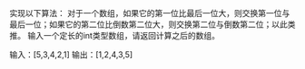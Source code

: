 实现以下算法：
对于一个数组，如果它的第一位比最后一位大，则交换第一位与最后一位；如果它的第二位比倒数第二位大，则交换第二位与倒数第二位；以此类推。
输入一个定长的int类型数组，请返回计算之后的数组。

输入：[5,3,4,2,1]
输出：[1,2,4,3,5]